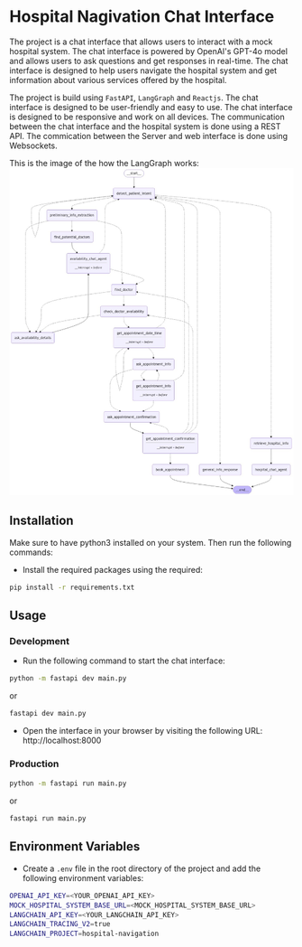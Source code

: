 # Hospital Nagivation Chat Interface

The project is a chat interface that allows users to interact with a mock hospital system. The chat interface is powered by OpenAI's GPT-4o model and allows users to ask questions and get responses in real-time. The chat interface is designed to help users navigate the hospital system and get information about various services offered by the hospital.

The project is build using `FastAPI`, `LangGraph` and `Reactjs`. The chat interface is designed to be user-friendly and easy to use. The chat interface is designed to be responsive and work on all devices. The communication between the chat interface and the hospital system is done using a REST API. The commication between the Server and web interface is done using Websockets.

This is the image of the how the LangGraph works:
![Hopital Navigation Lang Graph](docs/hospital_graph.png)

## Installation
Make sure to have python3 installed on your system. Then run the following commands:

- Install the required packages using the required:
```bash
pip install -r requirements.txt
```

## Usage
### Development
- Run the following command to start the chat interface:
```bash
python -m fastapi dev main.py
```
or
```bash
fastapi dev main.py
```

- Open the interface in your browser by visiting the following URL:
http://localhost:8000

### Production
```bash
python -m fastapi run main.py
```
or
```bash
fastapi run main.py
```

## Environment Variables
- Create a `.env` file in the root directory of the project and add the following environment variables:
```bash
OPENAI_API_KEY=<YOUR_OPENAI_API_KEY>
MOCK_HOSPITAL_SYSTEM_BASE_URL=<MOCK_HOSPITAL_SYSTEM_BASE_URL>
LANGCHAIN_API_KEY=<YOUR_LANGCHAIN_API_KEY>
LANGCHAIN_TRACING_V2=true
LANGCHAIN_PROJECT=hospital-navigation
```
